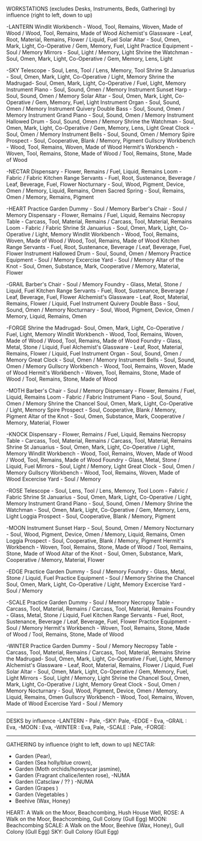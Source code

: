 WORKSTATIONS (excludes Desks, Instruments, Beds, Gathering) by influence (right to left, down to up)

-LANTERN
Windlit Workbench - Wood, Tool, Remains, Woven, Made of Wood / Wood, Tool, Remains, Made of Wood
Alchemist's Glassware - Leaf, Root, Material, Remains, Flower / Liquid, Fuel
Solar Altar - Soul, Omen, Mark, Light, Co-Operative / Gem, Memory, Fuel, Light
Practice Equipment - Soul / Memory
Mirrors - Soul, Light / Memory, Light
Shrine the Watchman - Soul, Omen, Mark, Light, Co-Operative / Gem, Memory, Lens, Light

-SKY
Telescope - Soul, Lens, Tool / Lens, Memory, Tool
Shrine St Januarius - Soul, Omen, Mark, Light, Co-Operative / Light, Memory
Shrine the Madrugad- Soul, Omen, Mark, Light, Co-Operative / Fuel, Light, Memory
Instrument Piano - Soul, Sound, Omen / Memory
Instrument Sunset Harp - Soul, Sound, Omen / Memory
Solar Altar - Soul, Omen, Mark, Light, Co-Operative / Gem, Memory, Fuel, Light
Instrument Organ - Soul, Sound, Omen / Memory
Instrument Quivery Double Bass - Soul, Sound, Omen / Memory
Instrument Grand Piano - Soul, Sound, Omen / Memory
Instrument Hallowed Drum - Soul, Sound, Omen / Memory
Shrine the Watchman - Soul, Omen, Mark, Light, Co-Operative / Gem, Memory, Lens, Light
Great Clock - Soul, Omen / Memory
Instrument Bells - Soul, Sound, Omen / Memory
Spire Prospect - Soul, Cooperative, Blank / Memory, Pigment
Gullscry Workbench - Wood, Tool, Remains, Woven, Made of Wood
Hermit's Workbench - Woven, Tool, Remains, Stone, Made of Wood / Tool, Remains, Stone, Made of Wood

-NECTAR
Dispensary -  Flower, Remains / Fuel, Liquid, Remains
Loom - Fabric / Fabric
Kitchen Range Servants - Fuel, Root, Sustenance, Beverage / Leaf, Beverage, Fuel, Flower
Nocturnary - Soul, Wood, Pigment, Device, Omen / Memory, Liquid, Remains, Omen
Sacred Spring - Soul, Remains, Omen / Memory, Remains, Pigment

-HEART
Practice Garden Dummy - Soul / Memory
Barber's Chair - Soul / Memory
Dispensary -  Flower, Remains / Fuel, Liquid, Remains
Necropsy Table - Carcass, Tool, Material, Remains /  Carcass, Tool, Material, Remains
Loom - Fabric / Fabric
Shrine St Januarius - Soul, Omen, Mark, Light, Co-Operative / Light, Memory
Windlit Workbench - Wood, Tool, Remains, Woven, Made of Wood / Wood, Tool, Remains, Made of Wood
Kitchen Range Servants - Fuel, Root, Sustenance, Beverage / Leaf, Beverage, Fuel, Flower
Instrument Hallowed Drum - Soul, Sound, Omen / Memory
Practice Equipment - Soul / Memory
Excercise Yard - Soul / Memory
Altar of the Knot - Soul, Omen, Substance, Mark, Cooperative / Memory, Material, Flower

-GRAIL
Barber's Chair - Soul / Memory
Foundry - Glass, Metal, Stone / Liquid, Fuel
Kitchen Range Servants - Fuel, Root, Sustenance, Beverage / Leaf, Beverage, Fuel, Flower
Alchemist's Glassware - Leaf, Root, Material, Remains, Flower / Liquid, Fuel
Instrument Quivery Double Bass - Soul, Sound, Omen / Memory
Nocturnary - Soul, Wood, Pigment, Device, Omen / Memory, Liquid, Remains, Omen

-FORGE
Shrine the Madrugad- Soul, Omen, Mark, Light, Co-Operative / Fuel, Light, Memory
Windlit Workbench - Wood, Tool, Remains, Woven, Made of Wood / Wood, Tool, Remains, Made of Wood
Foundry - Glass, Metal, Stone / Liquid, Fuel
Alchemist's Glassware - Leaf, Root, Material, Remains, Flower / Liquid, Fuel
Instrument Organ - Soul, Sound, Omen / Memory
Great Clock - Soul, Omen / Memory
Instrument Bells - Soul, Sound, Omen / Memory
Gullscry Workbench - Wood, Tool, Remains, Woven, Made of Wood
Hermit's Workbench - Woven, Tool, Remains, Stone, Made of Wood / Tool, Remains, Stone, Made of Wood


-MOTH
Barber's Chair - Soul / Memory
Dispensary -  Flower, Remains / Fuel, Liquid, Remains
Loom - Fabric / Fabric
Instrument Piano - Soul, Sound, Omen / Memory
Shrine the Chancel Soul, Omen, Mark, Light, Co-Operative / Light, Memory
Spire Prospect - Soul, Cooperative, Blank / Memory, Pigment
Altar of the Knot - Soul, Omen, Substance, Mark, Cooperative / Memory, Material, Flower

-KNOCK
Dispensary -  Flower, Remains / Fuel, Liquid, Remains
Necropsy Table - Carcass, Tool, Material, Remains /  Carcass, Tool, Material, Remains
Shrine St Januarius - Soul, Omen, Mark, Light, Co-Operative / Light, Memory
Windlit Workbench - Wood, Tool, Remains, Woven, Made of Wood / Wood, Tool, Remains, Made of Wood
Foundry - Glass, Metal, Stone / Liquid, Fuel
Mirrors - Soul, Light / Memory, Light
Great Clock - Soul, Omen / Memory
Gullscry Workbench - Wood, Tool, Remains, Woven, Made of Wood
Excercise Yard - Soul / Memory

-ROSE
Telescope - Soul, Lens, Tool / Lens, Memory, Tool
Loom - Fabric / Fabric
Shrine St Januarius - Soul, Omen, Mark, Light, Co-Operative / Light, Memory
Instrument Grand Piano - Soul, Sound, Omen / Memory
Shrine the Watchman - Soul, Omen, Mark, Light, Co-Operative / Gem, Memory, Lens, Light
Loggia Prospect - Soul, Cooperative, Blank / Memory, Pigment

-MOON
Instrument Sunset Harp - Soul, Sound, Omen / Memory
Nocturnary - Soul, Wood, Pigment, Device, Omen / Memory, Liquid, Remains, Omen
Loggia Prospect - Soul, Cooperative, Blank / Memory, Pigment
Hermit's Workbench - Woven, Tool, Remains, Stone, Made of Wood / Tool, Remains, Stone, Made of Wood
Altar of the Knot - Soul, Omen, Substance, Mark, Cooperative / Memory, Material, Flower

-EDGE
Practice Garden Dummy - Soul / Memory
Foundry - Glass, Metal, Stone / Liquid, Fuel
Practice Equipment - Soul / Memory
Shrine the Chancel Soul, Omen, Mark, Light, Co-Operative / Light, Memory
Excercise Yard - Soul / Memory

-SCALE
Practice Garden Dummy - Soul / Memory
Necropsy Table - Carcass, Tool, Material, Remains /  Carcass, Tool, Material, Remains
Foundry - Glass, Metal, Stone / Liquid, Fuel
Kitchen Range Servants - Fuel, Root, Sustenance, Beverage / Leaf, Beverage, Fuel, Flower
Practice Equipment - Soul / Memory
Hermit's Workbench - Woven, Tool, Remains, Stone, Made of Wood / Tool, Remains, Stone, Made of Wood

-WINTER
Practice Garden Dummy - Soul / Memory
Necropsy Table - Carcass, Tool, Material, Remains /  Carcass, Tool, Material, Remains
Shrine the Madrugad- Soul, Omen, Mark, Light, Co-Operative / Fuel, Light, Memory
Alchemist's Glassware - Leaf, Root, Material, Remains, Flower / Liquid, Fuel
Solar Altar - Soul, Omen, Mark, Light, Co-Operative / Gem, Memory, Fuel, Light
Mirrors - Soul, Light / Memory, Light
Shrine the Chancel Soul, Omen, Mark, Light, Co-Operative / Light, Memory
Great Clock - Soul, Omen / Memory
Nocturnary - Soul, Wood, Pigment, Device, Omen / Memory, Liquid, Remains, Omen
Gullscry Workbench - Wood, Tool, Remains, Woven, Made of Wood
Excercise Yard - Soul / Memory


---------
DESKS by influence
-LANTERN - Pale, 
-SKY: Pale, 
-EDGE - Eva,
-GRAIL : Eva,
-MOON : Eva,
-WINTER : Eva, Pale,
-SCALE : Pale, 
-FORGE: 


------
GATHERING by influence (right to left, down to up)
NECTAR: 
 - Garden (Pear), 
 - Garden (Sea holly/blue crown), 
 - Garden (Moth orchids/honeyscar jasmine),
 - Garden (Fragrant chalice/lenten rose),    -NUMA
 - Garden (Catsclaw / ?? ) -NUMA
 - Garden (Grapes )
 - Garden (Vegetables )
 - Beehive (Wax, Honey)




HEART: A Walk on the Moor, Beachcombing, Hush House Well, 
ROSE: A Walk on the Moor, Beachcombing, Gull Colony (Gull Egg)
MOON: Beachcombing
SCALE: A Walk on the Moor, Beehive (Wax, Honey), Gull Colony (Gull Egg)
SKY:  Gull Colony (Gull Egg)